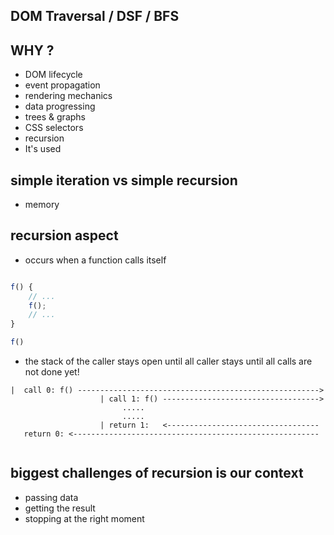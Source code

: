 ## DOM Traversal / DSF / BFS




## WHY ?

* DOM lifecycle 
* event propagation
* rendering mechanics
* data progressing
* trees & graphs
* CSS selectors
* recursion
* It's used












## simple iteration vs simple recursion
* memory












## recursion aspect

* occurs when a function calls itself

``` js

f() {
    // ...
    f(); 
    // ...
}

f()

```

* the stack of the caller stays open until all caller stays until all calls are not done yet!

```
|  call 0: f() ------------------------------------------------------>
                    | call 1: f() ----------------------------------->
                         .....
                         .....
                    | return 1:   <----------------------------------
   return 0: <-------------------------------------------------------
 
```



## biggest challenges of recursion is our context
* passing data
* getting the result 
* stopping at the right moment
